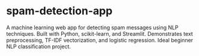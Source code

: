 # spam-detection-app
 A machine learning web app for detecting spam messages using NLP techniques. Built with Python, scikit-learn, and Streamlit. Demonstrates text preprocessing, TF-IDF vectorization, and logistic regression. Ideal beginner NLP classification project.

